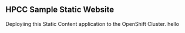 

HPCC Sample Static Website 
--------------------------

Deployiing this Static Content application to the OpenShift Cluster.
hello
